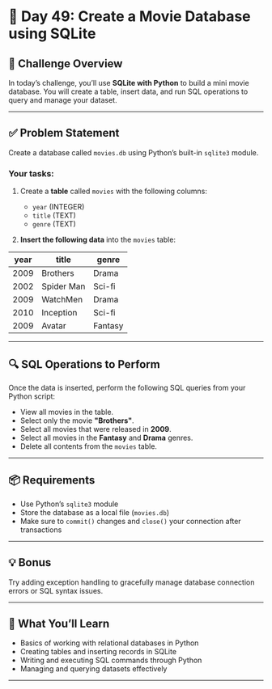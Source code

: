# 📅 Day 49: Create a Movie Database using SQLite

## 🔹 Challenge Overview

In today’s challenge, you’ll use **SQLite with Python** to build a mini movie database. You will create a table, insert data, and run SQL operations to query and manage your dataset.

---

## ✅ Problem Statement

Create a database called `movies.db` using Python’s built-in `sqlite3` module.

### Your tasks:

1. Create a **table** called `movies` with the following columns:
   - `year` (INTEGER)
   - `title` (TEXT)
   - `genre` (TEXT)

2. **Insert the following data** into the `movies` table:

| year | title      | genre   |
|------|------------|---------|
| 2009 | Brothers   | Drama   |
| 2002 | Spider Man | Sci-fi  |
| 2009 | WatchMen   | Drama   |
| 2010 | Inception  | Sci-fi  |
| 2009 | Avatar     | Fantasy |

---

## 🔍 SQL Operations to Perform

Once the data is inserted, perform the following SQL queries from your Python script:

- View all movies in the table.
- Select only the movie **"Brothers"**.
- Select all movies that were released in **2009**.
- Select all movies in the **Fantasy** and **Drama** genres.
- Delete all contents from the `movies` table.

---

## 📦 Requirements

- Use Python’s `sqlite3` module
- Store the database as a local file (`movies.db`)
- Make sure to `commit()` changes and `close()` your connection after transactions

---

## 💡 Bonus

Try adding exception handling to gracefully manage database connection errors or SQL syntax issues.

---

## 🧠 What You’ll Learn

- Basics of working with relational databases in Python
- Creating tables and inserting records in SQLite
- Writing and executing SQL commands through Python
- Managing and querying datasets effectively

---

